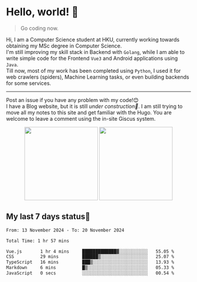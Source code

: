 # Hello, world! 🥰
> Go coding now.
  
Hi, I am a Computer Science student at HKU, currently working towards obtaining my MSc degree in Computer Science.  
I'm still improving my skill stack in Backend with `Golang`, while I am able to write simple code for the Frontend `Vue3` and Android applications using `Java`.  
Till now, most of my work has been completed using `Python`, I used it for web crawlers (spiders), Machine Learning tasks, or even building backends for some services.

-------
Post an issue if you have any problem with my code!😊  
I have a Blog website, but it is still *under construction🚧*. I am still trying to move all my notes to this site and get familiar with the Hugo. You are welcome to leave a comment using the in-site Giscus system.  


<div align="center">
<div><img src="https://github-readme-stats.vercel.app/api?username=Xrondev&count_private=true" height="200px"/> <img src="https://github-readme-stats.vercel.app/api/top-langs/?username=Xrondev" height="200px"/></div>
</div>
<div align="center"></div>  

## My last 7 days status🧐

<!--START_SECTION:waka-->

```txt
From: 13 November 2024 - To: 20 November 2024

Total Time: 1 hr 57 mins

Vue.js       1 hr 4 mins     █████████████▓░░░░░░░░░░░   55.05 %
CSS          29 mins         ██████▒░░░░░░░░░░░░░░░░░░   25.07 %
TypeScript   16 mins         ███▒░░░░░░░░░░░░░░░░░░░░░   13.93 %
Markdown     6 mins          █▒░░░░░░░░░░░░░░░░░░░░░░░   05.33 %
JavaScript   0 secs          ░░░░░░░░░░░░░░░░░░░░░░░░░   00.54 %
```

<!--END_SECTION:waka-->
